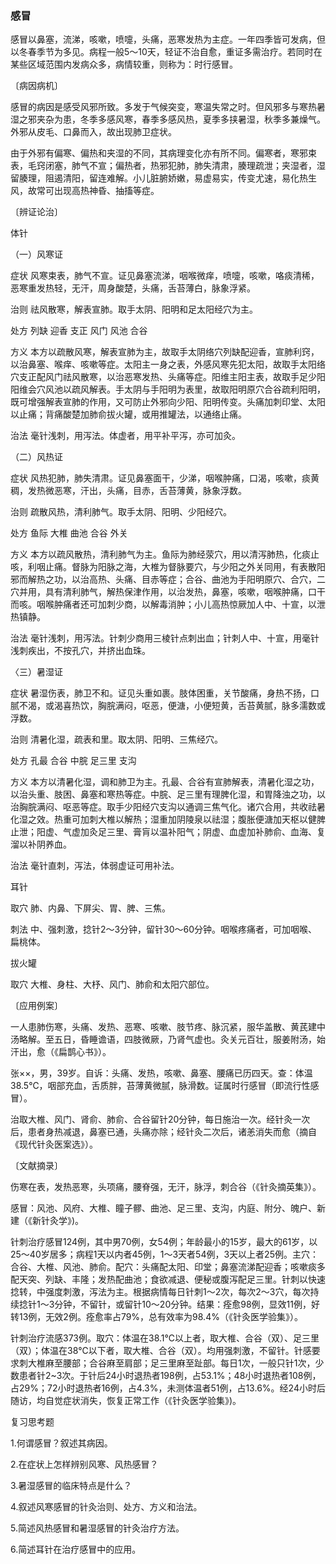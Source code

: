 ### 感冒

感冒以鼻塞，流涕，咳嗽，喷嚏，头痛，恶寒发热为主症。一年四季皆可发病，但以冬春季节为多见。病程一般5～10天，轻证不治自愈，重证多需治疗。若同时在某些区域范围内发病众多，病情较重，则称为：时行感冒。

〔病因病机〕

感冒的病因是感受风邪所致。多发于气候突变，寒温失常之时。但风邪多与寒热暑湿之邪夹杂为患，冬季多感风寒，春季多感风热，夏季多挟暑湿，秋季多兼燥气。外邪从皮毛、口鼻而入，故出现肺卫症状。

由于外邪有偏寒、偏热和夹湿的不同，其病理变化亦有所不同。偏寒者，寒邪束表，毛窍闭塞，肺气不宣；偏热者，热邪犯肺，肺失清肃，腠理疏泄；夹湿者，湿留腠理，阻遏清阳，留连难解。小儿脏腑娇嫩，易虚易实，传变尤速，易化热生风，故常可出现高热神昏、抽搐等症。

〔辨证论治〕

体针

（一）风寒证

症状  风寒束表，肺气不宣。证见鼻塞流涕，咽喉微痒，喷嚏，咳嗽，咯痰清稀，恶寒重发热轻，无汗，周身酸楚，头痛，舌苔薄白，脉象浮紧。

治则  祛风散寒，解表宣肺。取手太阴、阳明和足太阳经穴为主。

处方  列缺  迎香  支正  风门  风池  合谷

方义  本方以疏散风寒，解表宣肺为主，故取手太阴络穴列缺配迎香，宣肺利窍，以治鼻塞、喉痒、咳嗽等症。太阳主一身之表，外感风寒先犯太阳，故取手太阳络穴支正配风门祛风散寒，以治恶寒发热、头痛等症。阳维主阳主表，故取手足少阳阳维会穴风池以疏风解表。手太阴与手阳明为表里，故取阳明原穴合谷疏利阳明，既可增强解表宣肺的作用，又可防止外邪向少阳、阳明传变。头痛加刺印堂、太阳以止痛；背痛酸楚加肺俞拔火罐，或用推罐法，以通络止痛。

治法  毫针浅刺，用泻法。体虚者，用平补平泻，亦可加灸。

（二）风热证

症状  风热犯肺，肺失清肃。证见鼻塞面干，少涕，咽喉肿痛，口渴，咳嗽，痰黄稠，发热微恶寒，汗出，头痛，目赤，舌苔薄黄，脉象浮数。

治则  疏散风热，清利肺气。取手太阴、阳明、少阳经穴。

处方  鱼际  大椎  曲池  合谷  外关

方义  本方以疏风散热，清利肺气为主。鱼际为肺经荥穴，用以清泻肺热，化痰止咳，利咽止痛。督脉为阳脉之海，大椎为督脉要穴，与少阳之外关同用，有表散阳邪而解热之功，以治高热、头痛、目赤等症；合谷、曲池为手阳明原穴、合穴，二穴并用，具有清利肺气，解热保津作用，以治发热，鼻塞，咳嗽，咽喉肿痛，口干而咳。咽喉肿痛者还可加刺少商，以解毒消肿；小儿高热惊厥加人中、十宣，以泄热镇静。

治法  毫针浅刺，用泻法。针刺少商用三棱针点刺出血；针刺人中、十宣，用毫针浅刺疾出，不按孔穴，并挤出血珠。

〈三）暑湿证

症状  暑湿伤表，肺卫不和。证见头重如裹。肢体困重，关节酸痛，身热不扬，口腻不渴，或渴喜热饮，胸脘满闷，呕恶，便溏，小便短黄，舌苔黄腻，脉多濡数或浮数。

治则  清暑化湿，疏表和里。取太阴、阳明、三焦经穴。

处方  孔最  合谷  中脘  足三里  支沟

方义  本方以清暑化湿，调和肺卫为主。孔最、合谷有宣肺解表，清暑化湿之功，以治头重、肢困、鼻塞和寒热等症。中脘、足三里有理脾化湿，和胃降浊之功，以治胸脘满闷、呕恶等症。取手少阳经穴支沟以通调三焦气化。诸穴合用，共收祛暑化湿之效。热重可加刺大椎以解热；湿重加阴陵泉以祛湿；腹胀便溏加天枢以健脾止泄；阳虚、气虚加灸足三里、膏肓以温补阳气；阴虚、血虚加补肺俞、血海、复溜以补阴养血。

治法  毫针直刺，泻法，体弱虚证可用补法。

耳针

取穴  肺、内鼻、下屏尖、胃、脾、三焦。

刺法  中、强刺激，捻针2～3分钟，留针30～60分钟。咽喉疼痛者，可加咽喉、扁桃体。

拔火罐

取穴  大椎、身柱、大杼、风门、肺俞和太阳穴部位。

〔应用例案〕

一人患肺伤寒，头痛、发热、恶寒、咳嗽、肢节疼、脉沉紧，服华盖散、黄芪建中汤略解。至五日，昏睡谵语，四肢微厥，乃肾气虚也。灸关元百壮，服姜附汤，始汗出，愈（《扁鹊心书》）。

张××，男，39岁。自诉：头痛、发热，咳嗽、鼻塞、腰痛已历四天。查：体温38.5℃，咽部充血，舌质胖，苔薄黄微腻，脉滑数。证属时行感冒（即流行性感冒）。

治取大椎、风门、肾俞、肺俞、合谷留针20分钟，每日施治一次。经针灸一次后，患者身热减退，鼻塞已通，头痛亦除；经针灸二次后，诸恙消失而愈（摘自《现代针灸医案选》）。

〔文献摘录〕

伤寒在表，发热恶寒，头项痛，腰脊强，无汗，脉浮，刺合谷（《针灸摘英集》）。

感冒：风池、风府、大椎、瞳子髎、曲池、足三里、支沟，内庭、附分、魄户、新建（《新针灸学》)。

针刺治疗感冒124例，其中男70例，女54例；年龄最小的15岁，最大的61岁，以25～40岁居多；病程1天以内者45例，1～3天者54例，3天以上者25例。主穴：合谷、大椎、风池、肺俞。配穴：头痛配太阳、印堂；鼻塞流涕配迎香；咳嗽痰多配天突、列缺、丰隆；发热配曲池；食欲减退、便秘或腹泻配足三里。针刺以快速捻转，中强度刺激，泻法为主。根据病情每日针刺1～2次，每次2～3穴，每次持续捻针1～3分钟，不留针，或留针10～20分钟。结果：痊愈98例，显效11例，好转13例，无效2例。痊愈率占79%，总有效率为98.4%（《针灸医学验集》）。

针刺治疗流感373例。取穴：体温在38.1℃以上者，取大椎、合谷（双）、足三里（双）；体温在38℃以下者，取大椎、合谷（双）。均用强刺激，不留针。针感要求刺大椎麻至腰部；合谷麻至肩部；足三里麻至趾部。每日1次，一般只针1次，少数患者针2~3次。于针后24小时退热者198例，占53.1%；48小时退热者108例，占29%；72小时退热者16例，占4.3%，未测体温者51例，占13.6%。经24小时后随访，均自觉症状消失，恢复正常工作（《针灸医学验集》)。

复习思考题

1.何谓感冒？叙述其病因。

2.在症状上怎样辨别风寒、风热感冒？

3.暑湿感冒的临床特点是什么？

4.叙述风寒感冒的针灸治则、处方、方义和治法。

5.简述风热感冒和暑湿感冒的针灸治疗方法。

6.简述耳针在治疗感冒中的应用。
